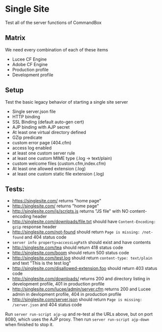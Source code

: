 # Single Site

Test all of the server functions of CommandBox

## Matrix

We need every combination of each of these items

- Lucee CF Engine
- Adobe CF Engine
- Production profile
- Development profile

## Setup

Test the basic legacy behavior of starting a single site server

- Single server.json file
- HTTP binding
- SSL Binding (default auto-gen cert)
- AJP binding with AJP secret
- At least one virtual directory defined
- GZip predicate
- custom error page (404.cfm)
- access log enabled
- at least one custom server rule
- at least one custom MIME type (.log -> text/plain)
- custom welcome files (custom.cfm,index.cfm)
- At least one allowed extension (.log)
- at least one custom static file extension (.log)

## Tests:
- https://singlesite.com/ returns "home page"
- http://singlesite.com/ returns "home page"
- http://singlesite.com/js/scripts.js returns "JS file" with NO content-encoding header
- http://singlesite.com/downloads/file.txt should have `Content-Encoding: gzip` response header
- http://singlesite.com/not-found should return `Page is missing: /not-found` and 404 status code
- `server info property=accessLogPath` should exist and have contents
- http://singlesite.com/tea should return 418 status code
- http://singlesite.com/boom should return 500 status code
- http://singlesite.com/test.log should return `content-type: text/plain` and text "This is the test log"
- http://singlesite.com/disallowed-extension.foo should return 403 status code
- http://singlesite.com/downloads/ returns 200 and directory listing in development profile, 401 in production profile
- http://singlesite.com/lucee/admin/server.cfm returns 200 and Lucee admin in devlopment profile, 404 in production profile
- http://singlesite.com/server.json should return `Page is missing: /server.json` and 404 status code

Run `server run-script ajp-up` and re-test al the URLs above, but on port 8080, which uses the AJP proxy. Then run `server run-script ajp-down` when finished to stop it.
